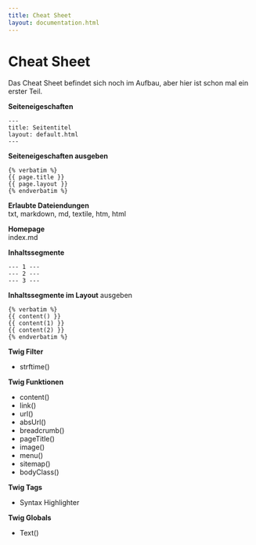 ```yaml
---
title: Cheat Sheet
layout: documentation.html
---
```


# Cheat Sheet

Das Cheat Sheet befindet sich noch im Aufbau, aber hier ist schon mal ein erster
Teil.

**Seiteneigeschaften**

    ---
    title: Seitentitel
    layout: default.html
    ---

**Seiteneigeschaften ausgeben**

    {% verbatim %}
    {{ page.title }}
    {{ page.layout }}
    {% endverbatim %}

**Erlaubte Dateiendungen**<br>
txt, markdown, md, textile, htm, html

**Homepage**<br>
index.md

**Inhaltssegmente**

    --- 1 ---
    --- 2 ---
    --- 3 ---

**Inhaltssegmente im Layout** ausgeben

    {% verbatim %}
    {{ content() }}
    {{ content(1) }}
    {{ content(2) }}
    {% endverbatim %}

**Twig Filter**

- strftime()

**Twig Funktionen**

- content()
- link()
- url()
- absUrl()
- breadcrumb()
- pageTitle()
- image()
- menu()
- sitemap()
- bodyClass()

**Twig Tags**

- Syntax Highlighter

**Twig Globals**

- Text()